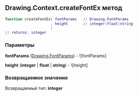 ## Drawing.Context.createFontEx метод


```lua
function createFontEx( fontParams   // Drawing.FontParams
                     , height       // integer|float|string
                     )
// returns: integer
```


### Параметры

**fontParams** ([Drawing.FontParams](../../Drawing/FontParams.md)) - ![fontParams]

**height** (**integer** | **float** | **string**) - ![height]

### Возвращаемое значение

Возвращаемый тип: **integer**

